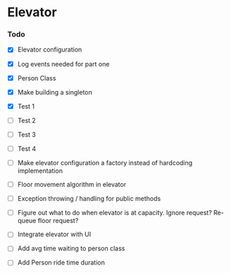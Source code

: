# Elevator

### Todo

- [x] Elevator configuration
- [x] Log events needed for part one
- [x] Person Class
- [x] Make building a singleton
- [x] Test 1
- [ ] Test 2
- [ ] Test 3
- [ ] Test 4
- [ ] Make elevator configuration a factory instead of hardcoding implementation 
- [ ] Floor movement algorithm in elevator
- [ ] Exception throwing / handling for public methods
- [ ] Figure out what to do when elevator is at capacity.  Ignore request?  Re-queue floor request?
- [ ] Integrate elevator with UI
- [ ] Add avg time waiting to person class
- [ ] Add Person ride time duration

